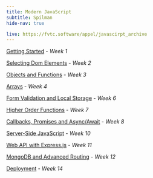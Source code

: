 ```yaml
---
title: Modern JavaScript
subtitle: Spilman
hide-nav: true

live: https://fvtc.software/appel/javascirpt_archive
---
```


[Getting Started](/appel/javascript/getting-started) - _Week 1_

[Selecting Dom Elements](/appel/javascript/selecting-dom-elements) - _Week 2_

[Objects and Functions](/appel/javascript/objects-and-functions) - _Week 3_

[Arrays](/appel/javascript/arrays) - _Week 4_

[Form Validation and Local Storage](/appel/javascript/form-validation-and-local-storage) - _Week 6_

[Higher Order Functions](/appel/javascript/higher-order-functions) - _Week 7_

[Callbacks, Promises and Async/Await](/appel/javascript/callbacks-promises-async-await) - _Week 8_

[Server-Side JavaScript](/appel/javascript/server-side-javascript) - _Week 10_

[Web API with Express.js](/appel/javascript/web-api-with-express) - _Week 11_

[MongoDB and Advanced Routing](/appel/javascript/mongodb-and-adv-routing) - _Week 12_

[Deployment](/appel/javascript/deployment) - _Week 14_